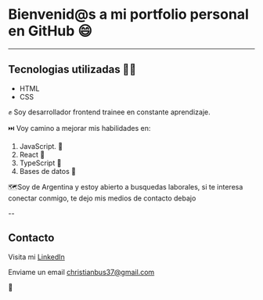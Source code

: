 # Bienvenid@s a mi portfolio personal en GitHub 😄

---

## Tecnologias utilizadas 👨‍🎓

+ HTML
+ CSS


✊ Soy desarrollador frontend trainee en constante aprendizaje.

⏭️ Voy camino a mejorar mis habilidades en:
1. JavaScript. 👷
2. React 👷
3. TypeScript 👷
4. Bases de datos 👷

🗺️Soy de Argentina y estoy abierto a busquedas laborales, si te interesa conectar conmigo, te dejo mis medios de contacto debajo

--

## Contacto
Visita mi [LinkedIn](https://www.linkedin.com/in/christiansbustos/)

Enviame un email <christianbus37@gmail.com>

👋



